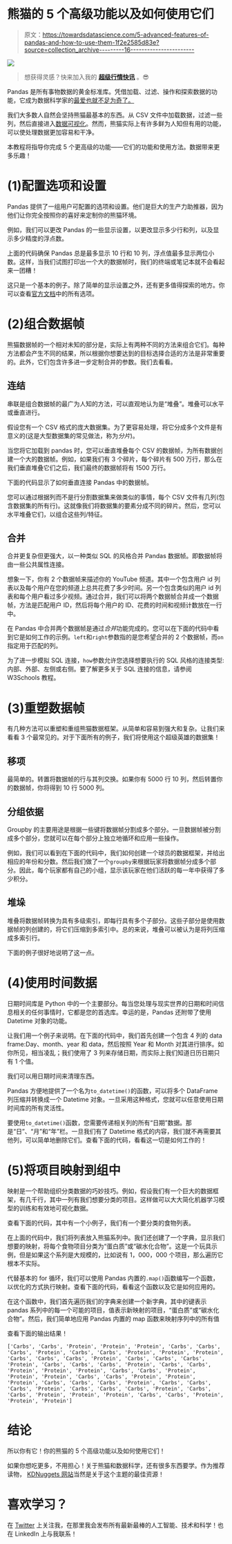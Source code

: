 # 熊猫的 5 个高级功能以及如何使用它们

> 原文：<https://towardsdatascience.com/5-advanced-features-of-pandas-and-how-to-use-them-1f2e2585d83e?source=collection_archive---------16----------------------->

![](img/4a039ce8bea4985eaa2731f4e6888839.png)

> 想获得灵感？快来加入我的 [**超级行情快讯**](https://www.superquotes.co/?utm_source=mediumtech&utm_medium=web&utm_campaign=sharing) 。😎

Pandas 是所有事物数据的黄金标准库。凭借加载、过滤、操作和探索数据的功能，它成为数据科学家的[最爱也就不足为奇了。](https://www.kdnuggets.com/2018/06/top-20-python-libraries-data-science-2018.html)

我们大多数人自然会坚持熊猫最基本的东西。从 CSV 文件中加载数据，过滤一些列，然后直接进入[数据可视化](/5-quick-and-easy-data-visualizations-in-python-with-code-a2284bae952f)。然而，熊猫实际上有许多鲜为人知但有用的功能，可以使处理数据更加容易和干净。

本教程将指导你完成 5 个更高级的功能——它们的功能和使用方法。数据带来更多乐趣！

# (1)配置选项和设置

Pandas 提供了一组用户可配置的选项和设置。他们是巨大的生产力助推器，因为他们让你完全按照你的喜好来定制你的熊猫环境。

例如，我们可以更改 Pandas 的一些显示设置，以更改显示多少行和列，以及显示多少精度的浮点数。

上面的代码确保 Pandas 总是最多显示 10 行和 10 列，浮点值最多显示两位小数。这样，当我们试图打印出一个大的数据帧时，我们的终端或笔记本就不会看起来一团糟！

这只是一个基本的例子。除了简单的显示设置之外，还有更多值得探索的地方。你可以查看[官方文档](https://pandas.pydata.org/pandas-docs/stable/user_guide/options.html)中的所有选项。

# (2)组合数据帧

熊猫数据帧的一个相对未知的部分是，实际上有两种不同的方法来组合它们。每种方法都会产生不同的结果，所以根据你想要达到的目标选择合适的方法是非常重要的。此外，它们包含许多进一步定制合并的参数。我们去看看。

## 连结

串联是组合数据帧的最广为人知的方法，可以直观地认为是“堆叠”。堆叠可以水平或垂直进行。

假设您有一个 CSV 格式的庞大数据集。为了更容易处理，将它分成多个文件是有意义的(这是大型数据集的常见做法，称为*分片*)。

当您将它加载到 pandas 时，您可以垂直堆叠每个 CSV 的数据帧，为所有数据创建一个大的数据帧。例如，如果我们有 3 个碎片，每个碎片有 500 万行，那么在我们垂直堆叠它们之后，我们最终的数据帧将有 1500 万行。

下面的代码显示了如何垂直连接 Pandas 中的数据帧。

您可以通过根据列而不是行分割数据集来做类似的事情，每个 CSV 文件有几列(包含数据集的所有行)。这就像我们将数据集的要素分成不同的碎片。然后，您可以水平堆叠它们，以组合这些列/特征。

## 合并

合并更复杂但更强大，以一种类似 SQL 的风格合并 Pandas 数据帧。即数据帧将由一些公共属性连接。

想象一下，你有 2 个数据帧来描述你的 YouTube 频道。其中一个包含用户 id 列表以及每个用户在您的频道上总共花费了多少时间。另一个包含类似的用户 id 列表和每个用户看过多少视频。通过合并，我们可以将两个数据帧合并成一个数据帧，方法是匹配用户 ID，然后将每个用户的 ID、花费的时间和视频计数放在一行中。

在 Pandas 中合并两个数据帧是通过*合并*功能完成的。您可以在下面的代码中看到它是如何工作的示例。`left`和`right`参数指的是您希望合并的 2 个数据帧，而`on`指定用于匹配的列。

为了进一步模拟 SQL 连接，`how`参数允许您选择想要执行的 SQL 风格的连接类型:内部、外部、左侧或右侧。要了解更多关于 SQL 连接的信息，请参阅 W3Schools 教程。

# (3)重塑数据帧

有几种方法可以重塑和重组熊猫数据框架。从简单和容易到强大和复杂。让我们来看看 3 个最常见的。对于下面所有的例子，我们将使用这个超级英雄的数据集！

## 移项

最简单的。转置将数据帧的行与其列交换。如果你有 5000 行 10 列，然后转置你的数据帧，你将得到 10 行 5000 列。

## 分组依据

Groupby 的主要用途是根据一些键将数据帧分割成多个部分。一旦数据帧被分割成多个部分，您就可以在每个部分上独立地循环和应用一些操作。

例如，我们可以看到在下面的代码中，我们如何创建一个球员的数据框架，并给出相应的年份和分数。然后我们做了一个`groupby`来根据玩家将数据帧分成多个部分。因此，每个玩家都有自己的小组，显示该玩家在他们活跃的每一年中获得了多少积分。

## 堆垛

堆叠将数据帧转换为具有多级索引，即每行具有多个子部分。这些子部分是使用数据帧的列创建的，将它们压缩到多索引中。总的来说，堆叠可以被认为是将列压缩成多索引行。

下面的例子很好地说明了这一点。

# (4)使用时间数据

日期时间库是 Python 中的一个主要部分。每当您处理与现实世界的日期和时间信息相关的任何事情时，它都是您的首选库。幸运的是，Pandas 还附带了使用 Datetime 对象的功能。

让我们用一个例子来说明。在下面的代码中，我们首先创建一个包含 4 列的 data frame:Day、month、year 和 data，然后按照 Year 和 Month 对其进行排序。如你所见，相当凌乱；我们使用了 3 列来存储日期，而实际上我们知道日历日期只有 1 个值。

我们可以用日期时间来清理东西。

Pandas 方便地提供了一个名为`to_datetime()`的函数，可以将多个 DataFrame 列压缩并转换成一个 Datetime 对象。一旦采用这种格式，您就可以任意使用日期时间库的所有灵活性。

要使用`to_datetime()`函数，您需要传递相关列的所有“日期”数据。那是“日”、“月”和“年”栏。一旦我们有了 Datetime 格式的内容，我们就不再需要其他列，可以简单地删除它们。查看下面的代码，看看这一切是如何工作的！

# (5)将项目映射到组中

映射是一个帮助组织分类数据的巧妙技巧。例如，假设我们有一个巨大的数据框架，有几千行，其中一列有我们想要分类的项目。这样做可以大大简化机器学习模型的训练和有效地可视化数据。

查看下面的代码，其中有一个小例子，我们有一个要分类的食物列表。

在上面的代码中，我们将列表放入熊猫系列中。我们还创建了一个字典，显示我们想要的映射，将每个食物项目分类为“蛋白质”或“碳水化合物”。这是一个玩具示例，但是如果这个系列是大规模的，比如说有 1，000，000 个项目，那么遍历它根本不实际。

代替基本的 for 循环，我们可以使用 Pandas 内置的`.map()`函数编写一个函数，以优化的方式执行映射。查看下面的代码，看看这个函数以及它是如何应用的。

在这个函数中，我们首先遍历我们的字典来创建一个新字典，其中的键表示 pandas 系列中的每一个可能的项目，值表示新映射的项目，“蛋白质”或“碳水化合物”。然后，我们简单地应用 Pandas 内置的 map 函数来映射序列中的所有值

查看下面的输出结果！

```
['Carbs', 'Carbs', 'Protein', 'Protein', 'Protein', 'Carbs', 'Carbs', 'Carbs', 'Protein', 'Carbs', 'Carbs', 'Protein', 'Protein', 'Protein', 'Carbs', 'Carbs', 'Carbs', 'Protein', 'Carbs', 'Carbs', 'Carbs', 'Protein', 'Carbs', 'Carbs', 'Carbs', 'Protein', 'Carbs', 'Carbs', 'Protein', 'Protein', 'Protein', 'Carbs', 'Carbs', 'Protein', 'Protein', 'Protein', 'Carbs', 'Carbs', 'Protein', 'Protein', 'Protein', 'Carbs', 'Carbs', 'Carbs', 'Protein', 'Carbs', 'Carbs', 'Carbs', 'Protein', 'Carbs', 'Carbs', 'Carbs', 'Protein', 'Carbs', 'Carbs', 'Protein', 'Protein', 'Protein', 'Carbs', 'Carbs', 'Protein', 'Protein', 'Protein']
```

# 结论

所以你有它！你的熊猫的 5 个高级功能以及如何使用它们！

如果你想吃更多，不用担心！关于熊猫和数据科学，还有很多东西要学。作为推荐读物， [KDNuggets 网站](https://www.kdnuggets.com/)当然是关于这个主题的最佳资源！

# 喜欢学习？

在 [Twitter](https://twitter.com/GeorgeSeif94) 上关注我，在那里我会发布所有最新最棒的人工智能、技术和科学！也在 LinkedIn 上与我联系！